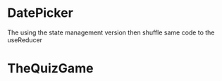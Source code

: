# DatePicker

The using the state management version then shuffle same code to the useReducer

# TheQuizGame
